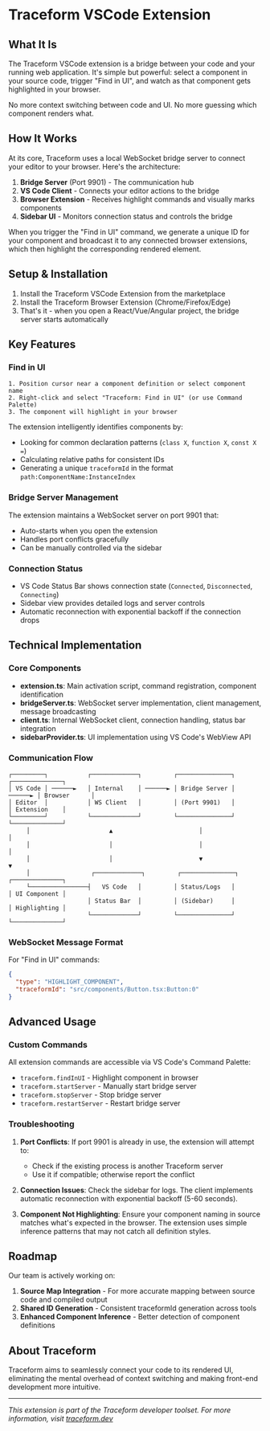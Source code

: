 # Traceform VSCode Extension

## What It Is

The Traceform VSCode extension is a bridge between your code and your running web application. It's simple but powerful: select a component in your source code, trigger "Find in UI", and watch as that component gets highlighted in your browser. 

No more context switching between code and UI. No more guessing which component renders what.

## How It Works

At its core, Traceform uses a local WebSocket bridge server to connect your editor to your browser. Here's the architecture:

1. **Bridge Server** (Port 9901) - The communication hub
2. **VS Code Client** - Connects your editor actions to the bridge
3. **Browser Extension** - Receives highlight commands and visually marks components
4. **Sidebar UI** - Monitors connection status and controls the bridge

When you trigger the "Find in UI" command, we generate a unique ID for your component and broadcast it to any connected browser extensions, which then highlight the corresponding rendered element.

## Setup & Installation

1. Install the Traceform VSCode Extension from the marketplace
2. Install the Traceform Browser Extension (Chrome/Firefox/Edge)
3. That's it - when you open a React/Vue/Angular project, the bridge server starts automatically

## Key Features

### Find in UI

```
1. Position cursor near a component definition or select component name
2. Right-click and select "Traceform: Find in UI" (or use Command Palette)
3. The component will highlight in your browser
```

The extension intelligently identifies components by:
- Looking for common declaration patterns (`class X`, `function X`, `const X =`)
- Calculating relative paths for consistent IDs
- Generating a unique `traceformId` in the format `path:ComponentName:InstanceIndex`

### Bridge Server Management

The extension maintains a WebSocket server on port 9901 that:
- Auto-starts when you open the extension
- Handles port conflicts gracefully
- Can be manually controlled via the sidebar

### Connection Status

- VS Code Status Bar shows connection state (`Connected`, `Disconnected`, `Connecting`)
- Sidebar view provides detailed logs and server controls
- Automatic reconnection with exponential backoff if the connection drops

## Technical Implementation

### Core Components

- **extension.ts**: Main activation script, command registration, component identification
- **bridgeServer.ts**: WebSocket server implementation, client management, message broadcasting
- **client.ts**: Internal WebSocket client, connection handling, status bar integration
- **sidebarProvider.ts**: UI implementation using VS Code's WebView API

### Communication Flow

```
┌─────────┐           ┌─────────────┐         ┌───────────────┐         ┌──────────────┐
│ VS Code │ ──────►   │ Internal    │ ──────► │ Bridge Server │ ──────► │ Browser      │
│ Editor  │           │ WS Client   │         │ (Port 9901)   │         │ Extension    │
└─────────┘           └─────────────┘         └───────────────┘         └──────────────┘
     │                      ▲                        │                         │
     │                      │                        │                         │
     │                      │                        ▼                         ▼
     │                 ┌─────────────┐         ┌───────────────┐         ┌──────────────┐
     └────────────────┤   VS Code   │         │ Status/Logs   │         │ UI Component │
                      │ Status Bar  │         │ (Sidebar)     │         │ Highlighting │
                      └─────────────┘         └───────────────┘         └──────────────┘
```

### WebSocket Message Format

For "Find in UI" commands:
```json
{
  "type": "HIGHLIGHT_COMPONENT",
  "traceformId": "src/components/Button.tsx:Button:0"
}
```

## Advanced Usage

### Custom Commands

All extension commands are accessible via VS Code's Command Palette:
- `traceform.findInUI` - Highlight component in browser
- `traceform.startServer` - Manually start bridge server
- `traceform.stopServer` - Stop bridge server
- `traceform.restartServer` - Restart bridge server

### Troubleshooting

1. **Port Conflicts**: If port 9901 is already in use, the extension will attempt to:
   - Check if the existing process is another Traceform server
   - Use it if compatible; otherwise report the conflict

2. **Connection Issues**: Check the sidebar for logs. The client implements automatic reconnection with exponential backoff (5-60 seconds).

3. **Component Not Highlighting**: Ensure your component naming in source matches what's expected in the browser. The extension uses simple inference patterns that may not catch all definition styles.

## Roadmap

Our team is actively working on:

1. **Source Map Integration** - For more accurate mapping between source code and compiled output
2. **Shared ID Generation** - Consistent traceformId generation across tools
3. **Enhanced Component Inference** - Better detection of component definitions

## About Traceform

Traceform aims to seamlessly connect your code to its rendered UI, eliminating the mental overhead of context switching and making front-end development more intuitive.

---

*This extension is part of the Traceform developer toolset. For more information, visit [traceform.dev](https://traceform.dev)*